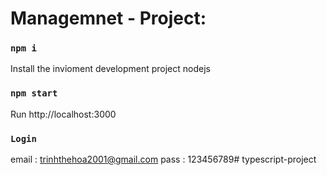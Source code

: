 # Managemnet - Project:

### `npm i`

Install the invỉoment development project nodejs


### `npm start`

Run http://localhost:3000

### `Login` 

email : trinhthehoa2001@gmail.com
pass : 123456789# typescript-project
